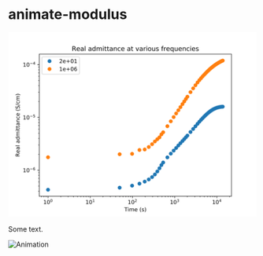 # animate-modulus

![Image is here](Admittance_frequency.svg)

Some text.

![Animation](animation.gif)